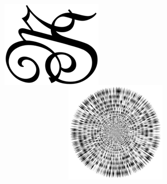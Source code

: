 <img src="MSlogo.svg" min-width="300px" max-width="300px" width="300px" margin="100px" height="auto"  align="left" alt="MS Logo">

<img src="Abstract-Vortex-33-Variation-2.svg" min-width="300px" max-width="300px" width="300px" align="right" alt="AbstractVortex">

